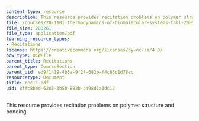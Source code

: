 ```yaml
---
content_type: resource
description: This resource provides recitation problems on polymer structure and bonding.
file: /courses/20-110j-thermodynamics-of-biomolecular-systems-fall-2005/8ffc8bed62833b5b882bb498d1a3dc12_rec11.pdf
file_size: 280261
file_type: application/pdf
learning_resource_types:
- Recitations
license: https://creativecommons.org/licenses/by-nc-sa/4.0/
ocw_type: OCWFile
parent_title: Recitations
parent_type: CourseSection
parent_uid: ed9f1419-4b3a-9f2f-682b-f4c63c1d78ec
resourcetype: Document
title: rec11.pdf
uid: 8ffc8bed-6283-3b5b-882b-b498d1a3dc12
---
```

This resource provides recitation problems on polymer structure and bonding.